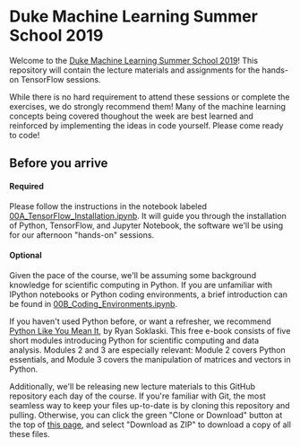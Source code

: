 # Duke Machine Learning Summer School 2019

Welcome to the [Duke Machine Learning Summer School 2019](https://strategicplan.duke.edu/initiatives/machine-learning-summer-school/)!
This repository will contain the lecture materials and assignments for the hands-on TensorFlow sessions.

While there is no hard requirement to attend these sessions or complete the exercises, we do strongly recommend them!
Many of the machine learning concepts being covered thoughout the week are best learned and reinforced by implementing the ideas in code yourself.
Please come ready to code!


## Before you arrive
#### Required
Please follow the instructions in the notebook labeled [00A_TensorFlow_Installation.ipynb](https://github.com/jsigman/Duke-MLSS-2019/blob/master/00A_TensorFlow_Installation.ipynb). It will guide you through the installation of Python, TensorFlow, and Jupyter Notebook, the software we'll be using for our afternoon "hands-on" sessions.

#### Optional
Given the pace of the course, we'll be assuming some background knowledge for scientific computing in Python.
If you are unfamiliar with IPython notebooks or Python coding environments, a brief introduction can be found in [00B_Coding_Environments.ipynb](https://github.com/jsigman/Duke-MLSS-2019/blob/master/00B_Coding_Environments.ipynb).


If you haven't used Python before, or want a refresher, we recommend [Python Like You Mean It](https://www.pythonlikeyoumeanit.com/intro.html), by Ryan Soklaski. This free e-book consists of five short modules introducing Python for scientific computing and data analysis. Modules 2 and 3 are especially relevant: Module 2 covers Python essentials, and Module 3 covers the manipulation of matrices and vectors in Python.

Additionally, we'll be releasing new lecture materials to this GitHub repository each day of the course.
If you're familiar with Git, the most seamless way to keep your files up-to-date is by cloning this repository and pulling.
Otherwise, you can click the green "Clone or Download" button at the top of [this page](https://github.com/jsigman/Duke-MLSS-2019), and select "Download as ZIP" to download a copy of all these files.
